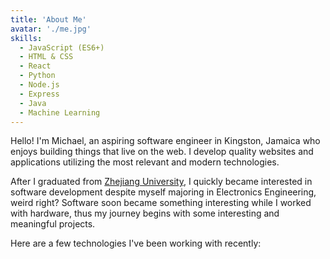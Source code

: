 ```yaml
---
title: 'About Me'
avatar: './me.jpg'
skills:
  - JavaScript (ES6+)
  - HTML & CSS
  - React
  - Python
  - Node.js
  - Express
  - Java
  - Machine Learning
---
```


Hello! I'm Michael, an aspiring software engineer in Kingston, Jamaica who enjoys building things that live on the web. I develop quality websites and applications utilizing the most relevant and modern technologies.

After I graduated from [Zhejiang University](https://www.zju.edu.cn/english/), I quickly became interested in software development despite myself majoring in Electronics Engineering, weird right? Software soon became something interesting while I worked with hardware, thus my journey begins with some interesting and meaningful projects.

Here are a few technologies I've been working with recently:
